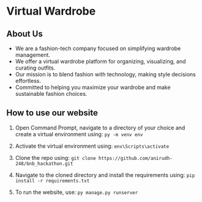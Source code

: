 # Virtual Wardrobe

## About Us
* We are a fashion-tech company focused on simplifying wardrobe management.
* We offer a virtual wardrobe platform for organizing, visualizing, and curating outfits.
* Our mission is to blend fashion with technology, making style decisions effortless.
* Committed to helping you maximize your wardrobe and make sustainable fashion choices.

## How to use our website
1) Open Command Prompt, navigate to a directory of your choice and create a virtual environment using:
   ```py -m venv env```

3) Activate the virtual environment using: ```env\Scripts\activate```

4) Clone the repo using: ```git clone https://github.com/anirudh-248/bnb_hackathon.git```

5) Navigate to the cloned directory and install the requirements using: ```pip install -r requirements.txt```

6) To run the website, use: ```py manage.py runserver```
